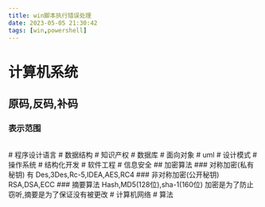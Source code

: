 ```yaml
---
title: win脚本执行错误处理
date: 2023-05-05 21:30:42
tags: [win,powershell]
---
```

# 计算机系统
## 原码,反码,补码
### 表示范围

<table>
</table>
# 程序设计语言
# 数据结构
# 知识产权
# 数据库
# 面向对象
# uml
# 设计模式
# 操作系统
# 结构化开发
# 软件工程
# 信息安全
## 加密算法
### 对称加密(私有秘钥)
有 Des,3Des,Rc-5,IDEA,AES,RC4
### 非对称加密(公开秘钥)
RSA,DSA,ECC
### 摘要算法
Hash,MD5(128位),sha-1(160位)
加密是为了防止窃听,摘要是为了保证没有被更改
# 计算机网络
# 算法
